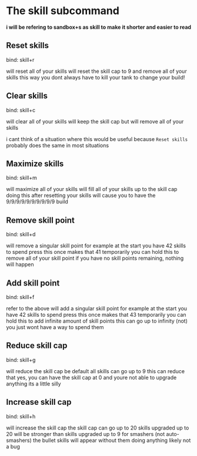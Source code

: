 # The skill subcommand

**i will be refering to sandbox+s as skill to make it shorter and easier to read**

## Reset skills
bind: skill+r

will reset all of your skills
will reset the skill cap to 9
and remove all of your skills
this way you dont always have
to kill your tank to change
your build!

## Clear skills
bind: skill+c

will clear all of your skills
will keep the skill cap
but will remove all of your skills

i cant think of a situation where this would be useful
because `Reset skills` probably does the same in most
situations

## Maximize skills
bind: skill+m

will maximize all of your skills
will fill all of your skills up to the skill cap
doing this after resetting your skills will
cause you to have the 9/9/9/9/9/9/9/9/9/9 build

## Remove skill point
bind: skill+d

will remove a singular skill point
for example at the start you have 42 skills to spend
press this once makes that 41 temporarily
you can hold this to remove all of your skill point
if you have no skill points remaining, nothing will happen

## Add skill point
bind: skill+f

refer to the above
will add a singular skill point
for example at the start you have 42 skills to spend
press this once makes that 43 temporarily
you can hold this to add infinite amount of skill points
this can go up to infinity (not) you just wont have
a way to spend them

## Reduce skill cap
bind: skill+g

will reduce the skill cap
be default all skills can go up to 9
this can reduce that
yes, you can have the skill cap at 0
and youre not able to upgrade anything
its a little silly

## Increase skill cap
bind: skill+h

will increase the skill cap
the skill cap can go up to 20
skills upgraded up to 20 will
be stronger than skills upgraded up to 9
for smashers (not auto-smashers)
the bullet skills will appear
without them doing anything
likely not a bug